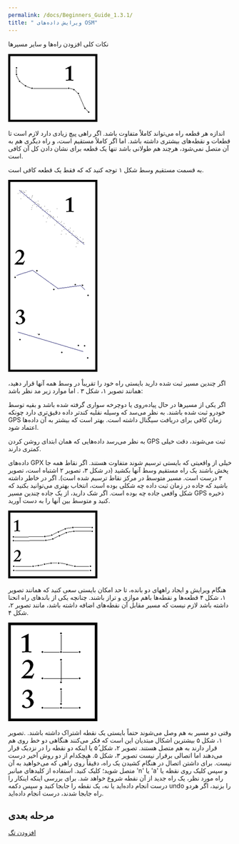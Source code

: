```yaml
---
permalink: /docs/Beginners_Guide_1.3.1/
title: " ویرایش داده‌های OSM"
---
```



نکات کلی افزودن راه‌ها و سایر مسیرها

![شکل 1](/img/200px-Nodes_along_a_way.PNG)

اندازه هر قطعه راه می‌تواند کاملاً متفاوت باشد. اگر راهی پیچ زیادی دارد لازم است تا قطعات و نقطه‌های بیشتری داشته باشد. اما اگر کاملاً مستقیم است، و راه دیگری هم به آن متصل نمی‌شود، هرچند هم طولانی باشد تنها یک قطعه برای نشان دادن کل آن کافی است.

به قسمت مستقیم وسط شکل ۱ توجه کنید که که فقط یک قطعه کافی است.


![شکل ۳](/img/200px-Ways_relative_to_dots.PNG)

اگر چندین مسیر ثبت شده دارید بایستی راه خود را تقریباْ در وسط همه آنها قرار دهید، همانند تصویر ۱، شکل ۳ . اما موارد زیر مد نظر باشد:

اگر یکی از مسیرها در حال پیاده‌روی یا دوچرخه سواری گرفته شده باشد و بقیه توسط خودرو ثبت شده باشند. به نظر می‌سد که وسیله نقلیه کندتر داده دقیق‌تری دارد چونکه GPS زمان کافی برای دریافت سیگنال داشته است. بهتر است که بیشتر به آن داده‌ها اعتماد شود.

به نظر می‌رسد داده‌هایی که همان ابتدای روشن کردن GPS ثبت می‌شوند، دقت خیلی کمتری دارند.

داده‌های GPX خیلی از واقعیتی که بایستی ترسیم شوند متفاوت هستند. اگر نقاط همه جا پخش باشند یک راه مستقیم وسط آنها بکشید (در شکل ۳، تصویر ۲ اشتباه است، تصویر ۳ درست است. مسیر متوسط در مرکز نقاط ترسیم شده است). اگر در خاطر داشته باشید که جاده در زمان ثبت داده چه شکلی بوده است، انتخاب بهتری می‌توانید بکنید که شکل وافعی جاده چه بوده است. اگر شک دارید، از یک جاده چندین مسیر GPS ذخیره کنید و متوسط بین آنها را به دست آورید.

![شکل ۴](/img/200px-Dual_Carrageways.PNG)

هنگام ویرایش و ایجاد راههای دو بانده، تا حد امکان بایستی سعی کنید که همانند تصویر ۱، شکل ۴ قطعه‌ها و نقطه‌ها باهم موازی و تراز باشند. چنانچه یکی از باندهای راه انحنا داشته باشد لازم نیست که مسیر مقابل آن نقطه‌های اضافه داشته باشد، مانند تصویر ۲، شکل ۴.

![شکل ۵](/img/200px-3steps.PNG)

وقتی دو مسیر به هم وصل می‌شوند حتماً بایستی یک نقطه اشتراک داشته باشند. .تصویر ۱، شکل ۵ بیشترین اشکال مبتدیان این است که فکر می‌کنند هنگاهی دو خط روی هم قرار دارند به هم متصل هستند. تصویر ۲، شکل ۵ُ یا اینکه دو نقطه را در نزدیک قرار می‌دهند اما اتصالی برقرار نیست تصویر ۳، شکل ۵. هیچکدام از دو روش آخیر درست نیست. برای داشتن اتصال در هنگام کشیدن یک راه، دقیقاً روی راهی که می‌خواهید به آن متصل شوید؛ کلیک کنید. استفاده از کلیدهای میانبر 'n' یا 'a' و سپس کلیک روی نقظه یا راه مورد نظر، یک راه جدید از آن نقطه شروع خواهد شد. برای بررسی اینکه اینکار را درست انجام داده‌اید یا نه، یک نقطه را جابجا کنید و سپس دکمه undo را بزنید، اگر هردو راه جابجا شدند، درست انجام داده‌اید.

    
## مرحله بعدی 

[افزودن تگ](/docs/Beginners_Guide_1.4.1)

